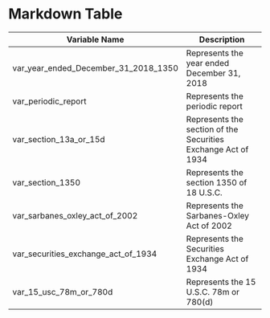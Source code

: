 
# Markdown Table

| Variable Name                            | Description                                                                 |
|------------------------------------------|-----------------------------------------------------------------------------|
| var_year_ended_December_31_2018_1350      | Represents the year ended December 31, 2018                                  |
| var_periodic_report                      | Represents the periodic report                                               |
| var_section_13a_or_15d                   | Represents the section of the Securities Exchange Act of 1934                |
| var_section_1350                         | Represents the section 1350 of 18 U.S.C.                                     |
| var_sarbanes_oxley_act_of_2002            | Represents the Sarbanes-Oxley Act of 2002                                    |
| var_securities_exchange_act_of_1934       | Represents the Securities Exchange Act of 1934                               |
| var_15_usc_78m_or_780d                   | Represents the 15 U.S.C. 78m or 780(d)                                       |
